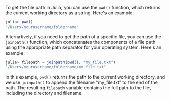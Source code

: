 To get the file path in Julia, you can use the `pwd()` function, which returns the current working directory as a string. Here's an example:

```julia
julia> pwd()
"/Users/yourusername/foldername"
```

Alternatively, if you need to get the path of a specific file, you can use the `joinpath()` function, which concatenates the components of a file path using the appropriate path separator for your operating system. Here's an example:

```julia
julia> filepath = joinpath(pwd(), "my_file.txt")
"/Users/yourusername/foldername/my_file.txt"
```

In this example, `pwd()` returns the path to the current working directory, and we use `joinpath()` to append the filename "my_file.txt" to the end of the path. The resulting `filepath` variable contains the full path to the file, including the directory and filename.